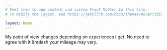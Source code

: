 ```yaml
---
# Feel free to add content and custom Front Matter to this file.
# To modify the layout, see https://jekyllrb.com/docs/themes/#overriding-theme-defaults

layout: home
---
```


My point of view changes depending on experiences I get. 
No need to agree with it &mdash your mileage may vary.